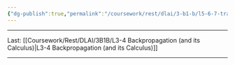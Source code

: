 ```yaml
---
{"dg-publish":true,"permalink":"/coursework/rest/dlai/3-b1-b/l5-6-7-transformers/","noteIcon":""}
---
```


---
Last: [[Coursework/Rest/DLAI/3B1B/L3-4 Backpropagation (and its Calculus)\|L3-4 Backpropagation (and its Calculus)]]

---

